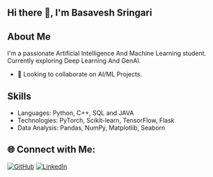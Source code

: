 ## Hi there 👋, I'm Basavesh Sringari

## About Me
I'm a passionate Artificial Intelligence And Machine Learning student. Currently exploring Deep Learning And GenAI.
- 👯 Looking to collaborate on AI/ML Projects.

## Skills
- Languages: Python, C++, SQL and JAVA
- Technologies: PyTorch, Scikit-learn, TensorFlow, Flask
- Data Analysis: Pandas, NumPy, Matplotlib, Seaborn

## 🌐 Connect with Me:
<p align="left">
<a href="https://github.com/sringaribasavesh" target="_blank"><img src="https://img.shields.io/badge/-GitHub-181717?logo=github&logoColor=white" alt="GitHub"/></a>
<a href="https://www.linkedin.com/in/basavesh-sringari-b598451bb/" target="_blank"><img src="https://img.shields.io/badge/-LinkedIn-0077B5?logo=linkedin&logoColor=white" alt="LinkedIn"/></a>
</p>


<!--
**sringaribasavesh/sringaribasavesh** is a ✨ _special_ ✨ repository because its `README.md` (this file) appears on your GitHub profile.

Here are some ideas to get you started:

- 🔭 I’m currently working on ...
- 🌱 I’m currently learning ...
- 👯 I’m looking to collaborate on ...
- 🤔 I’m looking for help with ...
- 💬 Ask me about ...
- 📫 How to reach me: ...
- 😄 Pronouns: ...
- ⚡ Fun fact: ...
-->

